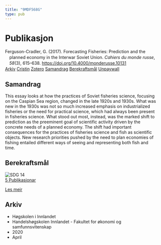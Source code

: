 ```yaml
---
title: "9MDF568G"
type: pub
---
```

<h1>Publikasjon</h1>
<article id="csl-bib-container-9MDF568G" class="csl-bib-container">
  <div class="csl-bib-body" style="line-height: 1.35; padding-left: 1em; text-indent:-1em;">
  <div class="csl-entry">Ferguson-Cradler, G. (2017). Forecasting Fisheries: Prediction and the planned economy in the Interwar Soviet Union. <i>Cahiers du monde russe</i>, <i>58</i>(3), 615&#x2013;638. <a href="https://doi.org/10.4000/monderusse.10131">https://doi.org/10.4000/monderusse.10131</a></div>
</div>
  <div class="csl-bib-buttons">
    <a href="#taxonomy-article-9MDF568G" class="csl-bib-button">Arkiv</a>
    <a href="https://app.cristin.no/results/show.jsf?id=1807165" alt="Cristin URL" class="csl-bib-button">Cristin</a>
    <a href="http://zotero.org/groups/5402882/items/9MDF568G" alt="Zotero URL" class="csl-bib-button">Zotero</a>
    <a href="#abstract-article-9MDF568G" class="csl-bib-button">Samandrag</a>
    <a href="#sdg-article-9MDF568G" class="csl-bib-button">Berekraftsmål</a>
    <a href="https://journals.openedition.org/monderusse/pdf/10131" class="csl-bib-button">Unpaywall</a>
  </div>
  <div id="csl-bib-meta-container-9MDF568G"></div>
</article>
<div id="csl-bib-meta-9MDF568G" class="csl-bib-meta">
  <article id="abstract-article-9MDF568G" class="abstract-article">
    <h1>Samandrag</h1>
    This essay looks at how the practices of Soviet fisheries science, focusing on the Caspian Sea region, changed in the late 1920s and 1930s. What was new in the 1930s was not so much increased emphasis on industrialized fisheries or the need for practical science, which had always been present in fisheries science. What stood out most, instead, was the marked shift to prediction as the preeminent goal of scientific activity driven by the concrete needs of a planned economy. The shift had important consequences for the practices of fisheries science and fish as scientific objects. New research priorities pushed by the need to plan economies of fishing entailed different ways of seeing and representing both fish and time.
  </article>
  <article id="sdg-article-9MDF568G" class="sdg-article">
    <h1>Berekraftsmål</h1>
    <div class="sdg-container"><div id="sdg14" class="sdg"> <img src="{{< params subfolder >}}images/sdg/sdg14_no.png" class="image" alt="SDG 14"> <div class="sdg-overlay"> <a href="{{< params subfolder >}}no/archive/?sdg=14#archive" class="sdg-publication-count"><span>5</span> Publikasjonar</a> <p><a href="NA" class="sdg-read-more">Les meir</a></p> </div> </div></div>
  </article>
  <article id="taxonomy-article-9MDF568G" class="taxonomy-article">
    <h1>Arkiv</h1>
    <ul>
      <li>Høgskolen i Innlandet</li>
      <li>Handelshøgskolen Innlandet - Fakultet for økonomi og samfunnsvitenskap</li>
      <li>2020</li>
      <li>April</li>
    </ul>
  </article>
</div>
